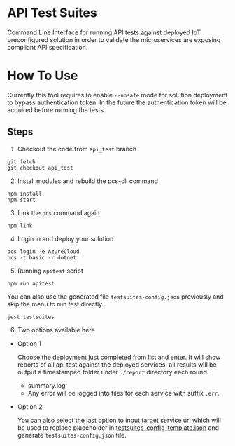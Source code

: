 API Test Suites
================
Command Line Interface for running API tests against deployed IoT preconfigured solution in order to validate the microservices are exposing compliant API specification.

How To Use
===========
Currently this tool requires to enable `--unsafe` mode for solution deployment to bypass authentication token. In the future the authentication token will be acquired before running the tests.

## Steps
1. Checkout the code from `api_test` branch
```
git fetch
git checkout api_test
```

2. Install modules and rebuild the pcs-cli command
```
npm install
npm start
```

3. Link the `pcs` command again
```
npm link
```

4. Login in and deploy your solution
```
pcs login -e AzureCloud
pcs -t basic -r dotnet
```

5.	Running `apitest` script
```
npm run apitest
```

You can also use the generated file `testsuites-config.json` previously and skip the menu to run test directly.
```
jest testsuites
```

6. Two options available here

* Option 1

    Choose the deployment just completed from list and enter. It will show reports of all api test against the deployed services. all results will be output a timestamped folder under `./report` directory each round.
    * summary.log
    * Any error will be logged into files for each service with suffix `.err`.

* Option 2

    You can also select the last option to input target service uri which will be used to replace placeholder in [testsuites-config-template.json](./testsuites-config-template.json) and generate `testsuites-config.json` file.
